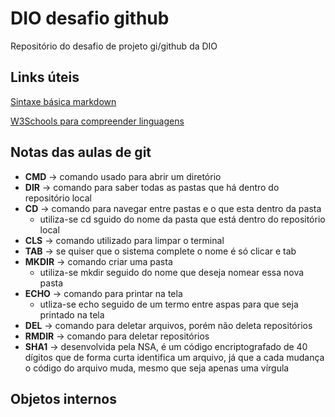 # DIO desafio github
Repositório do desafio de projeto gi/github da DIO

## Links úteis
[Sintaxe básica markdown](https://www.markdownguide.org/basic-syntax)

[W3Schools para compreender linguagens](https://www.w3schools.com)

## Notas das aulas de git
- **CMD** -> comando usado para abrir um diretório
- **DIR** -> comando para saber todas as pastas que há dentro do repositório local
- **CD** -> comando para navegar entre pastas e o que esta dentro da pasta
    - utiliza-se cd sguido do nome da pasta que está dentro do repositório local
- **CLS** -> comando utilizado para limpar o terminal 
- **TAB** -> se quiser que o sistema complete o nome é só clicar e tab
- **MKDIR** -> comando criar uma pasta
    - utiliza-se mkdir seguido do nome que deseja nomear essa nova pasta
- **ECHO** -> comando para printar na tela
    - utliza-se echo seguido de um termo entre aspas para que seja printado na tela
- **DEL** -> comando para deletar arquivos, porém não deleta repositórios
- **RMDIR** -> comando para deletar repositórios
- **SHA1** -> desenvolvida pela NSA, é um código encriptografado de 40 dígitos que de forma curta identifica um arquivo, já que a cada mudança o código do arquivo muda, mesmo que seja apenas uma vírgula 

## Objetos internos
